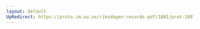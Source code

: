 ```yaml
---
layout: default
UpRedirect: https://pruto.im.uu.se/riksdagen-records-pdf/1881/prot-1881--ak--005/prot-1881--ak--005_000.pdf
---
```

